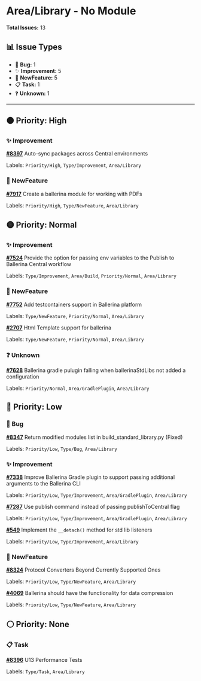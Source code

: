 # Area/Library - No Module

**Total Issues:** 13

## 📊 Issue Types

- 🐛 **Bug:** 1
- ✨ **Improvement:** 5
- 🚀 **NewFeature:** 5
- 📋 **Task:** 1
- ❓ **Unknown:** 1

---

## 🟠 Priority: High

### ✨ Improvement

**[#8397](https://github.com/ballerina-platform/ballerina-library/issues/8397)** Auto-sync packages across Central environments

Labels: `Priority/High`, `Type/Improvement`, `Area/Library`

### 🚀 NewFeature

**[#7917](https://github.com/ballerina-platform/ballerina-library/issues/7917)** Create a ballerina module for working with PDFs

Labels: `Priority/High`, `Type/NewFeature`, `Area/Library`

## 🟡 Priority: Normal

### ✨ Improvement

**[#7524](https://github.com/ballerina-platform/ballerina-library/issues/7524)** Provide the option for passing env variables to the Publish to Ballerina Central workflow

Labels: `Type/Improvement`, `Area/Build`, `Priority/Normal`, `Area/Library`

### 🚀 NewFeature

**[#7752](https://github.com/ballerina-platform/ballerina-library/issues/7752)** Add testcontainers support in Ballerina platform

Labels: `Type/NewFeature`, `Priority/Normal`, `Area/Library`

**[#2707](https://github.com/ballerina-platform/ballerina-library/issues/2707)** Html Template support for ballerina 

Labels: `Type/NewFeature`, `Priority/Normal`, `Area/Library`

### ❓ Unknown

**[#7628](https://github.com/ballerina-platform/ballerina-library/issues/7628)** Ballerina gradle pulugin falling when ballerinaStdLibs not added a configuration

Labels: `Priority/Normal`, `Area/GradlePlugin`, `Area/Library`

## 🔵 Priority: Low

### 🐛 Bug

**[#8347](https://github.com/ballerina-platform/ballerina-library/issues/8347)** Return modified modules list in build_standard_library.py (Fixed)

Labels: `Priority/Low`, `Type/Bug`, `Area/Library`

### ✨ Improvement

**[#7338](https://github.com/ballerina-platform/ballerina-library/issues/7338)** Improve Ballerina Gradle plugin to support passing additional arguments to the Ballerina CLI

Labels: `Priority/Low`, `Type/Improvement`, `Area/GradlePlugin`, `Area/Library`

**[#7287](https://github.com/ballerina-platform/ballerina-library/issues/7287)** Use publish command instead of passing publishToCentral flag

Labels: `Priority/Low`, `Type/Improvement`, `Area/GradlePlugin`, `Area/Library`

**[#549](https://github.com/ballerina-platform/ballerina-library/issues/549)** Implement the `__detach()` method for std lib listeners

Labels: `Priority/Low`, `Type/Improvement`, `Area/Library`

### 🚀 NewFeature

**[#8324](https://github.com/ballerina-platform/ballerina-library/issues/8324)** Protocol Converters Beyond Currently Supported Ones

Labels: `Priority/Low`, `Type/NewFeature`, `Area/Library`

**[#4069](https://github.com/ballerina-platform/ballerina-library/issues/4069)** Ballerina should have the functionality for data compression

Labels: `Priority/Low`, `Type/NewFeature`, `Area/Library`

## ⚪ Priority: None

### 📋 Task

**[#8396](https://github.com/ballerina-platform/ballerina-library/issues/8396)** U13 Performance Tests

Labels: `Type/Task`, `Area/Library`

